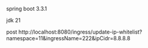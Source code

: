 spring boot 3.3.1

jdk 21

post
http://localhost:8080/ingress/update-ip-whitelist?namespace=11&ingressName=222&ipCidr=8.8.8.8
